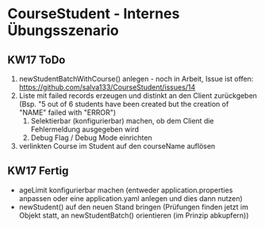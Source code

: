 # CourseStudent - Internes Übungsszenario

## KW17 ToDo

1. newStudentBatchWithCourse() anlegen - noch in Arbeit, Issue ist
   offen: https://github.com/salva133/CourseStudent/issues/14
2. Liste mit failed records erzeugen und distinkt an den Client zurückgeben (Bsp. "5 out of 6 students have been created
   but the creation of "NAME" failed with "ERROR")
   1. Selektierbar (konfigurierbar) machen, ob dem Client die Fehlermeldung ausgegeben wird
   2. Debug Flag / Debug Mode einrichten
3. verlinkten Course im Student auf den courseName auflösen


## KW17 Fertig
- ageLimit konfigurierbar machen (entweder application.properties anpassen oder eine application.yaml anlegen und dies dann nutzen)
- newStudent() auf den neuen Stand bringen (Prüfungen finden jetzt im Objekt statt, an newStudentBatch() orientieren (im Prinzip abkupfern))
